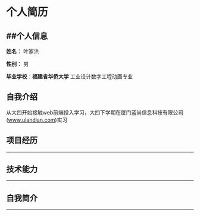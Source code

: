  个人简历
 ===============
 ##个人信息
 ---------------
 **姓名**： 叶家洪
 
 **性别**： 男
 
 **毕业学校**：**福建省华侨大学** 工业设计数字工程动画专业
 ## 自我介绍
 从大四开始接触web前端投入学习，大四下学期在厦门蓝尚信息科技有限公司(www.ulandian.com)实习
 ## 项目经历
 ---------------
 ## 技术能力
 ---------------
 ## 自我简介
 ---------------
 

